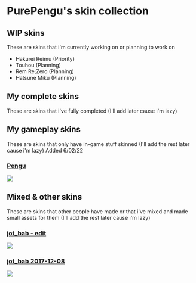 # **PurePengu's skin collection**

## WIP skins
These are skins that i'm currently working on or planning to work on
- Hakurei Reimu (Priority)
- Touhou (Planning)
- Rem Re;Zero (Planning)
- Hatsune Miku (Planning)

## My complete skins
These are skins that i've fully completed (I'll add later cause i'm lazy)

## My gameplay skins
These are skins that only have in-game stuff skinned (I'll add the rest later cause i'm lazy)
Added 6/02/22 
### [**Pengu**](https://drive.google.com/u/0/uc?id=1yVlgopfOvTsD-PMhUtsjtfKi-a7fxJC8&export=download)
![](https://user-images.githubusercontent.com/76111977/152647508-d074c329-001b-4269-8d3d-b54cfe2f44a9.png)

## Mixed & other skins
These are skins that other people have made or that i've mixed and made small assets for them (I'll add the rest later cause i'm lazy)
### [**jot_bab - edit**](https://drive.google.com/u/0/uc?export=download&confirm=-UD9&id=1cyM3STiL_zw95Raskcdv52zrmItQ-lQY)
![](https://user-images.githubusercontent.com/76111977/148859844-8d54b1b5-ae97-47e8-824d-8068936ada11.png)

### [**jot_bab 2017-12-08**](https://circle-people.com/wp-content/Skins/Jot_bab/jot_bab%202017-12-08.osk)
![](https://user-images.githubusercontent.com/76111977/148711678-f679029e-ac27-4060-8041-fcf7f7dda4ec.png)
